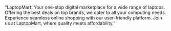 “LaptopMart: Your one-stop digital marketplace for a wide range of laptops. Offering the best deals on top brands, we cater to all your computing needs. Experience seamless online shopping with our user-friendly platform. Join us at LaptopMart, where quality meets affordability.”
